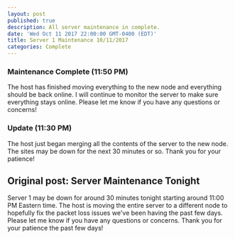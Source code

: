```yaml
---
layout: post
published: true
description: All server maintenance in complete.
date: 'Wed Oct 11 2017 22:00:00 GMT-0400 (EDT)'
title: Server 1 Maintenance 10/11/2017
categories: Complete
---
```

### Maintenance Complete (11:50 PM)

The host has finished moving everything to the new node and everything should be back online. I will continue to monitor the server to make sure everything stays online. Please let me know if you have any questions or concerns!

### Update (11:30 PM)

The host just began merging all the contents of the server to the new node. The sites may be down for the next 30 minutes or so. Thank you for your patience!

## Original post: Server Maintenance Tonight

Server 1 may be down for around 30 minutes tonight starting around 11:00 PM Eastern time. The host is moving the entire server to a different node to hopefully fix the packet loss issues we've been having the past few days. Please let me know if you have any questions or concerns. Thank you for your patience the past few days!
